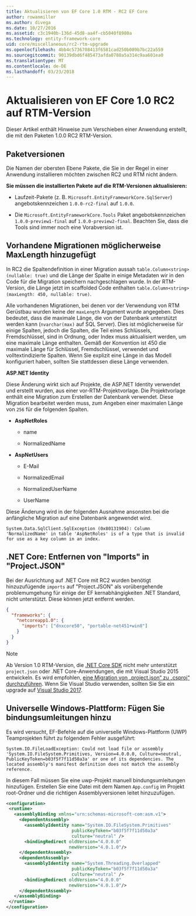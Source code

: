 ```yaml
---
title: Aktualisieren von EF Core 1.0 RTM - RC2 EF Core
author: rowanmiller
ms.author: divega
ms.date: 10/27/2016
ms.assetid: c3c1940b-136d-45d8-aa4f-cb5040f8980a
ms.technology: entity-framework-core
uid: core/miscellaneous/rc2-rtm-upgrade
ms.openlocfilehash: 4bb4c5736708413f6581cad250b089b7bc22a559
ms.sourcegitcommit: 90139dbd6f485473afda0788a5a314c9aa601ea0
ms.translationtype: MT
ms.contentlocale: de-DE
ms.lasthandoff: 03/23/2018
---
```

# <a name="upgrading-from-ef-core-10-rc2-to-rtm"></a>Aktualisieren von EF Core 1.0 RC2 auf RTM-Version

Dieser Artikel enthält Hinweise zum Verschieben einer Anwendung erstellt, die mit den Paketen 1.0.0 RC2 RTM-Version.

## <a name="package-versions"></a>Paketversionen

Die Namen der obersten Ebene Pakete, die Sie in der Regel in einer Anwendung installieren möchten zwischen RC2 und RTM nicht ändern.

**Sie müssen die installierten Pakete auf die RTM-Versionen aktualisieren:**

* Laufzeit-Pakete (z. B. `Microsoft.EntityFrameworkCore.SqlServer`) angebotskennzeichen `1.0.0-rc2-final` auf `1.0.0`.

* Die `Microsoft.EntityFrameworkCore.Tools` Paket angebotskennzeichen `1.0.0-preview1-final` auf `1.0.0-preview2-final`. Beachten Sie, dass die Tools sind immer noch eine Vorabversion ist.

## <a name="existing-migrations-may-need-maxlength-added"></a>Vorhandene Migrationen möglicherweise MaxLength hinzugefügt

In RC2 die Spaltendefinition in einer Migration aussah `table.Column<string>(nullable: true)` und die Länge der Spalte in einige Metadaten wir in den Code für die Migration speichern nachgeschlagen wurde. In der RTM-Version, die Länge jetzt im scaffolded Code enthalten `table.Column<string>(maxLength: 450, nullable: true)`.

Alle vorhandenen Migrationen, bei denen vor der Verwendung von RTM Gerüstbau wurden keine der `maxLength` Argument wurde angegeben. Dies bedeutet, dass die maximale Länge, die von der Datenbank unterstützt werden kann (`nvarchar(max)` auf SQL Server). Dies ist möglicherweise für einige Spalten, jedoch die Spalten, die Teil eines Schlüssels, Fremdschlüssel, sind in Ordnung, oder Index muss aktualisiert werden, um eine maximale Länge enthalten. Gemäß der Konvention ist 450 die maximale Länge für Schlüssel, Fremdschlüssel, verwendet und volltextindizierte Spalten. Wenn Sie explizit eine Länge in das Modell konfiguriert haben, sollten Sie stattdessen diese Länge verwenden.

**ASP.NET Identity**

Diese Änderung wirkt sich auf Projekte, die ASP.NET Identity verwendet und erstellt wurden, aus einer vor-RTM-Projektvorlage. Die Projektvorlage enthält eine Migration zum Erstellen der Datenbank verwendet. Diese Migration bearbeitet werden muss, zum Angeben einer maximalen Länge von `256` für die folgenden Spalten.

*  **AspNetRoles**

    * name

    * NormalizedName

*  **AspNetUsers**

   * E-Mail

   * NormalizedEmail

   * NormalizedUserName

   * UserName

Diese Änderung wird in der folgenden Ausnahme ansonsten bei die anfängliche Migration auf eine Datenbank angewendet wird.

    System.Data.SqlClient.SqlException (0x80131904): Column 'NormalizedName' in table 'AspNetRoles' is of a type that is invalid for use as a key column in an index.

## <a name="net-core-remove-imports-in-projectjson"></a>.NET Core: Entfernen von "Imports" in "Project.JSON"

Bei der Ausrichtung auf .NET Core mit RC2 wurden benötigt hinzuzufügende `imports` auf "Project.JSON" als vorübergehende problemumgehung für einige der EF kernabhängigkeiten .NET Standard, nicht unterstützt. Diese können jetzt entfernt werden.

``` json
{
  "frameworks": {
    "netcoreapp1.0": {
      "imports": ["dnxcore50", "portable-net451+win8"]
    }
  }
}
```

> [!NOTE]  
> Ab Version 1.0 RTM-Version, die [.NET Core SDK](https://www.microsoft.com/net/download/core) nicht mehr unterstützt `project.json` oder .NET Core-Anwendungen, die mit Visual Studio 2015 entwickeln. Es wird empfohlen, [eine Migration von „project.json“ zu „csproj“ durchzuführen](https://docs.microsoft.com/dotnet/articles/core/migration/). Wenn Sie Visual Studio verwenden, sollten Sie Sie ein upgrade auf [Visual Studio 2017](https://www.visualstudio.com/downloads/).

## <a name="uwp-add-binding-redirects"></a>Universelle Windows-Plattform: Fügen Sie bindungsumleitungen hinzu

Es wird versucht, EF-Befehle auf die universelle Windows-Plattform (UWP) Teamprojekten führt zu folgendem Fehler ausgeführt:

    System.IO.FileLoadException: Could not load file or assembly 'System.IO.FileSystem.Primitives, Version=4.0.0.0, Culture=neutral, PublicKeyToken=b03f5f7f11d50a3a' or one of its dependencies. The located assembly's manifest definition does not match the assembly reference.

In diesem Fall müssen Sie eine uwp-Projekt manuell bindungsumleitungen hinzufügen. Erstellen Sie eine Datei mit dem Namen `App.config` im Projekt root-Ordner und die richtigen Assemblyversionen leitet hinzuzufügen.

``` xml
<configuration>
 <runtime>
   <assemblyBinding xmlns="urn:schemas-microsoft-com:asm.v1">
     <dependentAssembly>
       <assemblyIdentity name="System.IO.FileSystem.Primitives"
                         publicKeyToken="b03f5f7f11d50a3a"
                         culture="neutral" />
       <bindingRedirect oldVersion="4.0.0.0"
                        newVersion="4.0.1.0"/>
     </dependentAssembly>
     <dependentAssembly>
       <assemblyIdentity name="System.Threading.Overlapped"
                         publicKeyToken="b03f5f7f11d50a3a"
                         culture="neutral" />
       <bindingRedirect oldVersion="4.0.0.0"
                        newVersion="4.0.1.0"/>
     </dependentAssembly>
   </assemblyBinding>
 </runtime>
</configuration>
```

